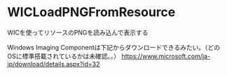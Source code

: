 # WICLoadPNGFromResource
WICを使ってリソースのPNGを読み込んで表示する

Windows Imaging Componentは下記からダウンロードできるみたい。（どのOSに標準搭載されているかは未確認。。）
https://www.microsoft.com/ja-jp/download/details.aspx?id=32
